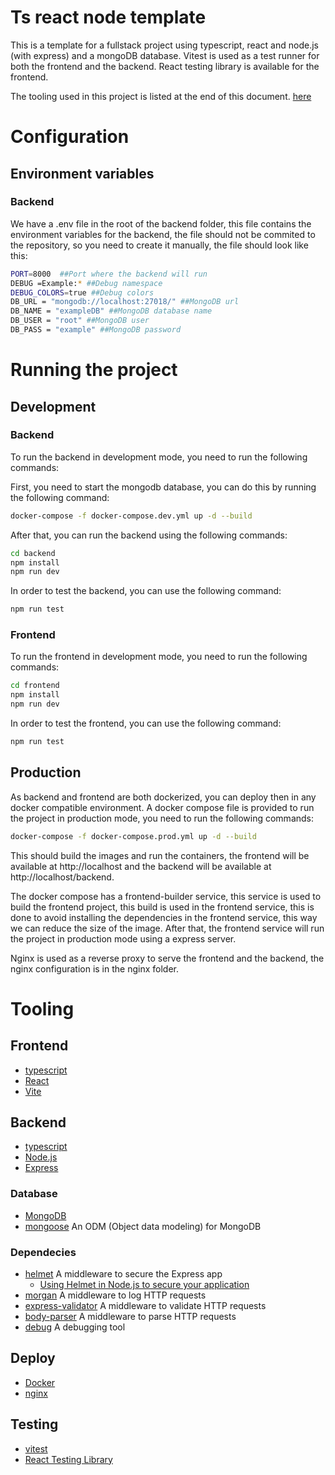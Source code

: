 # Ts react node template

This is a template for a fullstack project using typescript, react and node.js (with express) and a mongoDB database.
Vitest is used as a test runner for both the frontend and the backend. React testing library is available for the frontend.

The tooling used in this project is listed at the end of this document. [here](#tooling)

# Configuration

## Environment variables

### Backend
We have a .env file in the root of the backend folder, this file contains the environment variables for the backend, the file should not be commited to the repository, so you need to create it manually, the file should look like this:

```bash
PORT=8000  ##Port where the backend will run
DEBUG =Example:* ##Debug namespace
DEBUG_COLORS=true ##Debug colors
DB_URL = "mongodb://localhost:27018/" ##MongoDB url
DB_NAME = "exampleDB" ##MongoDB database name
DB_USER = "root" ##MongoDB user
DB_PASS = "example" ##MongoDB password
```

# Running the project

## Development

### Backend
To run the backend in development mode, you need to run the following commands:

First, you need to start the mongodb database, you can do this by running the following command:

```bash
docker-compose -f docker-compose.dev.yml up -d --build
```

After that, you can run the backend using the following commands:

```bash
cd backend
npm install
npm run dev
```
In order to test the backend, you can use the following command:

```bash
npm run test
```

### Frontend
To run the frontend in development mode, you need to run the following commands:

```bash
cd frontend
npm install
npm run dev
```

In order to test the frontend, you can use the following command:

```bash
npm run test
```

## Production

As backend and frontend are both dockerized, you can deploy then in any docker compatible environment.
A docker compose file is provided to run the project in production mode, you need to run the following commands:

```bash
docker-compose -f docker-compose.prod.yml up -d --build
```

This should build the images and run the containers, the frontend will be available at http://localhost and the backend will be available at http://localhost/backend.

The docker compose has a frontend-builder service, this service is used to build the frontend project, this build is used in the frontend service, this is done to avoid installing the dependencies in the frontend service, this way we can reduce the size of the image.
After that, the frontend service will run the project in production mode using a express server.

Nginx is used as a reverse proxy to serve the frontend and the backend, the nginx configuration is in the nginx folder.

# Tooling

## Frontend
- [typescript](https://www.typescriptlang.org/)
- [React](https://reactjs.org/)
- [Vite](https://vitejs.dev/)

## Backend
- [typescript](https://www.typescriptlang.org/)
- [Node.js](https://nodejs.org/en/)
- [Express](https://expressjs.com/)

### Database
- [MongoDB](https://www.mongodb.com/)
- [mongoose](https://mongoosejs.com/) An ODM (Object data modeling) for MongoDB

### Dependecies

- [helmet](https://helmetjs.github.io/) A middleware to secure the Express app 
  - [Using Helmet in Node.js to secure your application](https://blog.logrocket.com/using-helmet-node-js-secure-application/)
- [morgan](https://github.com/expressjs/morgan#readme) A middleware to log HTTP requests
- [express-validator](https://express-validator.github.io/docs/) A middleware to validate HTTP requests
- [body-parser](https://www.npmjs.com/package/body-parser) A middleware to parse HTTP requests
- [debug](https://github.com/debug-js/debug#readme) A debugging tool


## Deploy
- [Docker](https://www.docker.com/)
- [nginx](https://www.nginx.com/)

## Testing
- [vitest](https://vitest.dev/)
- [React Testing Library](https://testing-library.com/docs/react-testing-library/intro/)
  
